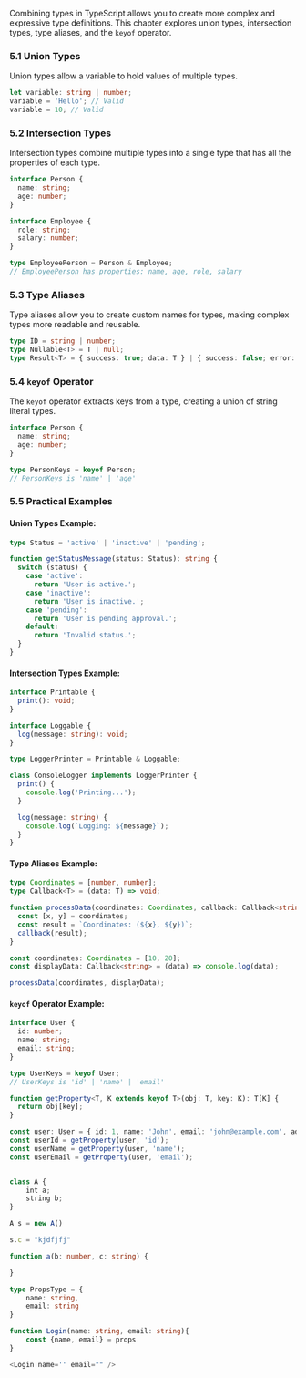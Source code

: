 
Combining types in TypeScript allows you to create more complex and expressive type definitions. This chapter explores union types, intersection types, type aliases, and the `keyof` operator.

### 5.1 Union Types

Union types allow a variable to hold values of multiple types.

```typescript
let variable: string | number;
variable = 'Hello'; // Valid
variable = 10; // Valid
```

### 5.2 Intersection Types

Intersection types combine multiple types into a single type that has all the properties of each type.

```typescript
interface Person {
  name: string;
  age: number;
}

interface Employee {
  role: string;
  salary: number;
}

type EmployeePerson = Person & Employee;
// EmployeePerson has properties: name, age, role, salary
```

### 5.3 Type Aliases

Type aliases allow you to create custom names for types, making complex types more readable and reusable.

```typescript
type ID = string | number;
type Nullable<T> = T | null;
type Result<T> = { success: true; data: T } | { success: false; error: string };
```

### 5.4 `keyof` Operator

The `keyof` operator extracts keys from a type, creating a union of string literal types.

```typescript
interface Person {
  name: string;
  age: number;
}

type PersonKeys = keyof Person;
// PersonKeys is 'name' | 'age'
```

### 5.5 Practical Examples

#### Union Types Example:

```typescript
type Status = 'active' | 'inactive' | 'pending';

function getStatusMessage(status: Status): string {
  switch (status) {
    case 'active':
      return 'User is active.';
    case 'inactive':
      return 'User is inactive.';
    case 'pending':
      return 'User is pending approval.';
    default:
      return 'Invalid status.';
  }
}
```

#### Intersection Types Example:

```typescript
interface Printable {
  print(): void;
}

interface Loggable {
  log(message: string): void;
}

type LoggerPrinter = Printable & Loggable;

class ConsoleLogger implements LoggerPrinter {
  print() {
    console.log('Printing...');
  }

  log(message: string) {
    console.log(`Logging: ${message}`);
  }
}
```

#### Type Aliases Example:

```typescript
type Coordinates = [number, number];
type Callback<T> = (data: T) => void;

function processData(coordinates: Coordinates, callback: Callback<string>) {
  const [x, y] = coordinates;
  const result = `Coordinates: (${x}, ${y})`;
  callback(result);
}

const coordinates: Coordinates = [10, 20];
const displayData: Callback<string> = (data) => console.log(data);

processData(coordinates, displayData);
```

#### `keyof` Operator Example:

```typescript
interface User {
  id: number;
  name: string;
  email: string;
}

type UserKeys = keyof User;
// UserKeys is 'id' | 'name' | 'email'

function getProperty<T, K extends keyof T>(obj: T, key: K): T[K] {
  return obj[key];
}

const user: User = { id: 1, name: 'John', email: 'john@example.com', address: '' };
const userId = getProperty(user, 'id');
const userName = getProperty(user, 'name');
const userEmail = getProperty(user, 'email');


class A {
	int a;
	string b;
}

A s = new A()

s.c = "kjdfjfj"

function a(b: number, c: string) {

}

type PropsType = {
	name: string,
	email: string
}

function Login(name: string, email: string){
	const {name, email} = props
}

<Login name='' email="" />
```


